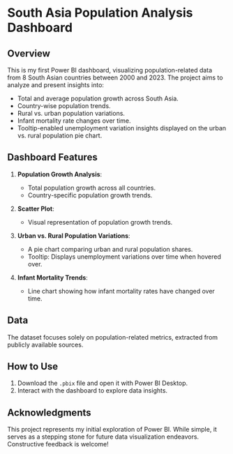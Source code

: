 # South Asia Population Analysis Dashboard  

## Overview  
This is my first Power BI dashboard, visualizing population-related data from 8 South Asian countries between 2000 and 2023. The project aims to analyze and present insights into:  
- Total and average population growth across South Asia.  
- Country-wise population trends.  
- Rural vs. urban population variations.  
- Infant mortality rate changes over time.  
- Tooltip-enabled unemployment variation insights displayed on the urban vs. rural population pie chart.  

## Dashboard Features  
1. **Population Growth Analysis**:  
   - Total population growth across all countries.  
   - Country-specific population growth trends.  

2. **Scatter Plot**:  
   - Visual representation of population growth trends.  

3. **Urban vs. Rural Population Variations**:  
   - A pie chart comparing urban and rural population shares.  
   - Tooltip: Displays unemployment variations over time when hovered over.  

4. **Infant Mortality Trends**:  
   - Line chart showing how infant mortality rates have changed over time.  

## Data  
The dataset focuses solely on population-related metrics, extracted from publicly available sources.  

## How to Use  
1. Download the `.pbix` file and open it with Power BI Desktop.  
2. Interact with the dashboard to explore data insights.  

## Acknowledgments  
This project represents my initial exploration of Power BI. While simple, it serves as a stepping stone for future data visualization endeavors. Constructive feedback is welcome!  
